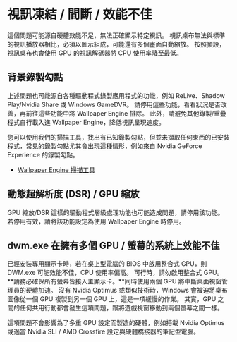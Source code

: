 # 視訊凍結 / 間斷 / 效能不佳

這個問題可能源自硬體效能不足，無法正確顯示特定視訊。 視訊桌布無法與標準的視訊播放器相比，必須以圖示組成，可能還有多個畫面自動縮放。 按照預設，視訊桌布也會使用 GPU 的視訊解碼器將 CPU 使用率降至最低。

## 背景錄製勾點
上述問題也可能源自各種驅動程式錄製應用程式的功能，例如 ReLive、Shadow Play/Nvidia Share 或 Windows GameDVR。 請停用這些功能，看看狀況是否改善，再前往這些功能中將 Wallpaper Engine 排除。 此外，請避免其他錄製/重疊程式自行載入進 Wallpaper Engine，降低視訊呈現速度。

您可以使用我們的掃描工具，找出有已知錄製勾點，但並未擷取任何東西的已安裝程式，常見的錄製勾點尤其會出現這種情形，例如來自 Nvidia GeForce Experience 的錄製勾點。

* [Wallpaper Engine 掃描工具](/debug/scantool.html)

## 動態超解析度 (DSR) / GPU 縮放
GPU 縮放/DSR 這樣的驅動程式層級處理功能也可能造成問題，請停用該功能。若停用有效，請將該功能設定為使用 Wallpaper Engine 時停用。

## dwm.exe 在擁有多個 GPU / 螢幕的系統上效能不佳
已經安裝專用顯示卡時，若在桌上型電腦的 BIOS 中啟用整合式 GPU，則 DWM.exe 可能效能不佳，CPU 使用率偏高。 可行時，請勿啟用整合式 GPU。 **請務必確保所有螢幕皆接入主顯示卡。**同時使用兩個 GPU 將中斷桌面視窗管理員的硬體加速。 沒有 Nvidia Optimus 或類似技術時，Windows 會被迫將桌布圖像從一個 GPU 複製到另一個 GPU 上，這是一項緩慢的作業。 其實，GPU 之間的任何共用行動都會發生這項問題，跟將遊戲視窗移動到兩個螢幕之間一樣。

這項問題不會影響為了多重 GPU 設定而製造的硬體，例如搭載 Nvidia Optimus 或適當 Nvidia SLI / AMD Crossfire 設定與硬體橋接器的筆記型電腦。